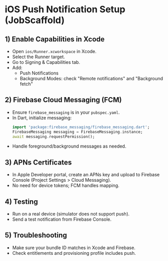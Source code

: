 # iOS Push Notification Setup (JobScaffold)

## 1) Enable Capabilities in Xcode
- Open `ios/Runner.xcworkspace` in Xcode.
- Select the Runner target.
- Go to Signing & Capabilities tab.
- Add:
  - Push Notifications
  - Background Modes: check "Remote notifications" and "Background fetch"

## 2) Firebase Cloud Messaging (FCM)
- Ensure `firebase_messaging` is in your `pubspec.yaml`.
- In Dart, initialize messaging:
  ```dart
  import 'package:firebase_messaging/firebase_messaging.dart';
  FirebaseMessaging messaging = FirebaseMessaging.instance;
  await messaging.requestPermission();
  ```
- Handle foreground/background messages as needed.

## 3) APNs Certificates
- In Apple Developer portal, create an APNs key and upload to Firebase Console (Project Settings > Cloud Messaging).
- No need for device tokens; FCM handles mapping.

## 4) Testing
- Run on a real device (simulator does not support push).
- Send a test notification from Firebase Console.

## 5) Troubleshooting
- Make sure your bundle ID matches in Xcode and Firebase.
- Check entitlements and provisioning profile includes push.
